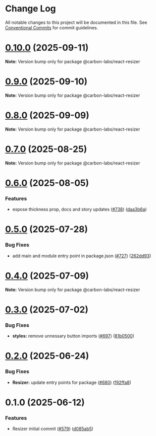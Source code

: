 # Change Log

All notable changes to this project will be documented in this file.
See [Conventional Commits](https://conventionalcommits.org) for commit guidelines.

# [0.10.0](https://github.com/carbon-design-system/carbon-labs/compare/@carbon-labs/react-resizer@0.9.0...@carbon-labs/react-resizer@0.10.0) (2025-09-11)

**Note:** Version bump only for package @carbon-labs/react-resizer





# [0.9.0](https://github.com/carbon-design-system/carbon-labs/compare/@carbon-labs/react-resizer@0.8.0...@carbon-labs/react-resizer@0.9.0) (2025-09-10)

**Note:** Version bump only for package @carbon-labs/react-resizer





# [0.8.0](https://github.com/carbon-design-system/carbon-labs/compare/@carbon-labs/react-resizer@0.7.0...@carbon-labs/react-resizer@0.8.0) (2025-09-09)

**Note:** Version bump only for package @carbon-labs/react-resizer





# [0.7.0](https://github.com/carbon-design-system/carbon-labs/compare/@carbon-labs/react-resizer@0.6.0...@carbon-labs/react-resizer@0.7.0) (2025-08-25)

**Note:** Version bump only for package @carbon-labs/react-resizer





# [0.6.0](https://github.com/carbon-design-system/carbon-labs/compare/@carbon-labs/react-resizer@0.5.0...@carbon-labs/react-resizer@0.6.0) (2025-08-05)


### Features

* expose thickness prop, docs and story updates ([#738](https://github.com/carbon-design-system/carbon-labs/issues/738)) ([daa3b6a](https://github.com/carbon-design-system/carbon-labs/commit/daa3b6acd43654cc016b2bde70b611882f428b3e))





# [0.5.0](https://github.com/carbon-design-system/carbon-labs/compare/@carbon-labs/react-resizer@0.4.0...@carbon-labs/react-resizer@0.5.0) (2025-07-28)


### Bug Fixes

* add main and module entry point in package.json ([#727](https://github.com/carbon-design-system/carbon-labs/issues/727)) ([262dd93](https://github.com/carbon-design-system/carbon-labs/commit/262dd939cc7b1103e5c2dd177fb3f61bc6910c6e))





# [0.4.0](https://github.com/carbon-design-system/carbon-labs/compare/@carbon-labs/react-resizer@0.3.0...@carbon-labs/react-resizer@0.4.0) (2025-07-09)

**Note:** Version bump only for package @carbon-labs/react-resizer





# [0.3.0](https://github.com/carbon-design-system/carbon-labs/compare/@carbon-labs/react-resizer@0.2.0...@carbon-labs/react-resizer@0.3.0) (2025-07-02)


### Bug Fixes

* **styles:** remove unnessary button imports ([#697](https://github.com/carbon-design-system/carbon-labs/issues/697)) ([81b0500](https://github.com/carbon-design-system/carbon-labs/commit/81b050009c61dbc635c22f3457719566282d06e9))





# [0.2.0](https://github.com/carbon-design-system/carbon-labs/compare/@carbon-labs/react-resizer@0.1.0...@carbon-labs/react-resizer@0.2.0) (2025-06-24)


### Bug Fixes

* **Resizer:** update entry points for package ([#680](https://github.com/carbon-design-system/carbon-labs/issues/680)) ([f92ffa8](https://github.com/carbon-design-system/carbon-labs/commit/f92ffa8c21566b8bed5000605631d61079756f24))





# 0.1.0 (2025-06-12)


### Features

* Resizer initial commit ([#579](https://github.com/carbon-design-system/carbon-labs/issues/579)) ([d085ab5](https://github.com/carbon-design-system/carbon-labs/commit/d085ab5e6f6a562d0f9220eea0d25b6404ed7d4a))
